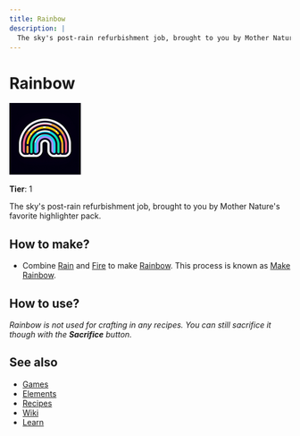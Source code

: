 ```yaml
---
title: Rainbow
description: |
  The sky's post-rain refurbishment job, brought to you by Mother Nature's favorite highlighter pack.
---
```

# Rainbow

![](../images/item.rainbow.png)

**Tier**: 1

The sky's post-rain refurbishment job, brought to you by Mother Nature's favorite highlighter pack.

## How to make?

* Combine [Rain](/wiki/elements/rain) and [Fire](/wiki/elements/fire) to make [Rainbow](/wiki/elements/rainbow). This process is known as [Make Rainbow](/wiki/recipes/make-rainbow).

## How to use?

_Rainbow is not used for crafting in any recipes. You can still sacrifice it though with the **Sacrifice** button._

## See also

* [Games](/wiki/games)
* [Elements](/wiki/elements)
* [Recipes](/wiki/recipes)
* [Wiki](/wiki/index)
* [Learn](/learn/index)